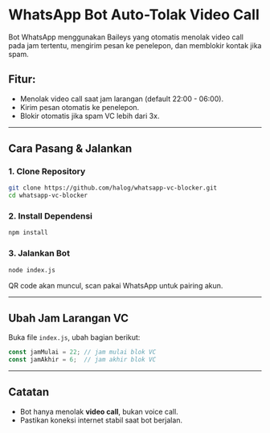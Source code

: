 
# WhatsApp Bot Auto-Tolak Video Call

Bot WhatsApp menggunakan Baileys yang otomatis menolak video call pada jam tertentu, mengirim pesan ke penelepon, dan memblokir kontak jika spam.

## Fitur:
- Menolak video call saat jam larangan (default 22:00 - 06:00).
- Kirim pesan otomatis ke penelepon.
- Blokir otomatis jika spam VC lebih dari 3x.

---

## Cara Pasang & Jalankan

### 1. Clone Repository
```bash
git clone https://github.com/halog/whatsapp-vc-blocker.git
cd whatsapp-vc-blocker
```

### 2. Install Dependensi
```bash
npm install
```

### 3. Jalankan Bot
```bash
node index.js
```

QR code akan muncul, scan pakai WhatsApp untuk pairing akun.

---

## Ubah Jam Larangan VC

Buka file `index.js`, ubah bagian berikut:

```js
const jamMulai = 22; // jam mulai blok VC
const jamAkhir = 6;  // jam akhir blok VC
```

---

## Catatan

- Bot hanya menolak **video call**, bukan voice call.
- Pastikan koneksi internet stabil saat bot berjalan.
